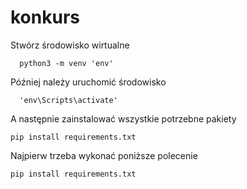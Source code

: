 # konkurs

Stwórz środowisko wirtualne

```
  python3 -m venv 'env'
```

Później należy uruchomić środowisko

```
  'env\Scripts\activate'
```

A następnie zainstalować wszystkie potrzebne pakiety
```
pip install requirements.txt
```


Najpierw trzeba wykonać poniższe polecenie

```
pip install requirements.txt
```
